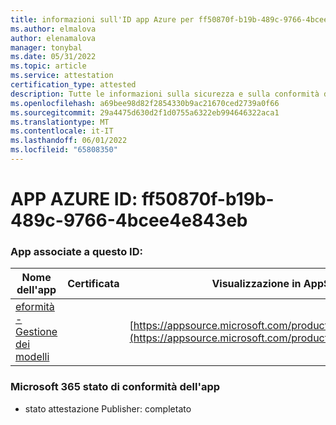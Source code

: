 ```yaml
---
title: informazioni sull'ID app Azure per ff50870f-b19b-489c-9766-4bcee4e843eb
ms.author: elmalova
author: elenamalova
manager: tonybal
ms.date: 05/31/2022
ms.topic: article
ms.service: attestation
certification_type: attested
description: Tutte le informazioni sulla sicurezza e sulla conformità disponibili per ff50870f-b19b-489c-9766-4bcee4e843eb.
ms.openlocfilehash: a69bee98d82f2854330b9ac21670ced2739a0f66
ms.sourcegitcommit: 29a4475d630d2f1d0755a6322eb994646322aca1
ms.translationtype: MT
ms.contentlocale: it-IT
ms.lasthandoff: 06/01/2022
ms.locfileid: "65808350"
---
```

# <a name="azure-app-id-ff50870f-b19b-489c-9766-4bcee4e843eb"></a>APP AZURE ID: ff50870f-b19b-489c-9766-4bcee4e843eb


### <a name="apps-associated-with-this-id"></a>App associate a questo ID:
| **Nome dell'app** | **Certificata** | **Visualizzazione in AppSource** |
|--------------|---------------|-----------------------|
| [eformità - Gestione dei modelli](../forward/WA200003519.md) |  | [https://appsource.microsoft.com/product/office/WA200003519](https://appsource.microsoft.com/product/office/WA200003519) |

### <a name="microsoft-365-app-compliance-status"></a>Microsoft 365 stato di conformità dell'app
- stato attestazione Publisher: completato
